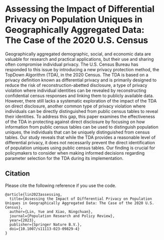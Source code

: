# Assessing the Impact of Differential Privacy on Population Uniques in Geographically Aggregated Data: The Case of the 2020 U.S. Census
 
Geographically aggregated demographic, social, and economic data are valuable for research and practical applications, but their use and sharing often compromise individual privacy. The U.S. Census Bureau has responded to this issue by introducing a new privacy protection method, the TopDown Algorithm (TDA), in the 2020 Census. The TDA is based on a privacy definition known as differential privacy and is primarily designed to reduce the risk of reconstruction-abetted disclosure, a type of privacy violation where individual identities can be revealed by reconstructing confidential census responses and linking them to publicly available data. However, there still lacks a systematic exploration of the impact of the TDA on direct disclosure, another common type of privacy violation where individuals can be directly distinguished from public census tables to reveal their identities. To address this gap, this paper examines the effectiveness of the TDA in protecting against direct disclosure by focusing on how information from public census tables can be used to distinguish population uniques, the individuals that can be uniquely distinguished from census tables. Our study reveals that while the TDA provides a reasonable level of differential privacy, it does not necessarily prevent the direct identification of population uniques using public census tables. Our finding is crucial for policymakers to consider when making informed decisions regarding parameter selection for the TDA during its implementation.

Citation
--------
Please cite the following reference if you use the code.
```
@article{lin2023assessing,
  title={Assessing the Impact of Differential Privacy on Population Uniques in Geographically Aggregated Data: The Case of the 2020 U.S. Census},
  author={Lin, Yue and Xiao, Ningchuan},
  journal={Population Research and Policy Review},
  year={2023},
  publisher={Springer Nature B.V.},
  doi={10.1007/s11113-023-09829-4}
}
```
